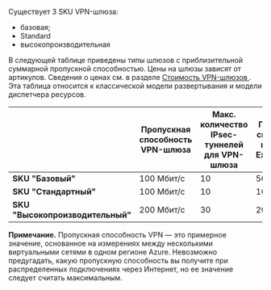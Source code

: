 Существует 3 SKU VPN-шлюза:

* базовая;
* Standard
* высокопроизводительная

В следующей таблице приведены типы шлюзов с приблизительной суммарной пропускной способностью. Цены на шлюзы зависят от артикулов. Сведения о ценах см. в разделе [Стоимость VPN-шлюзов ](https://azure.microsoft.com/pricing/details/vpn-gateway/). Эта таблица относится к классической модели развертывания и модели диспетчера ресурсов.

|  | **Пропускная способность VPN-шлюза** | **Макс. количество IPsec- туннелей для VPN-шлюза** | **Пропускная способность шлюза для ExpressRoute** | **Сосуществование VPN-шлюза и ExpressRoute** |
| --- | --- | --- | --- | --- |
| **SKU "Базовый"** |100 Мбит/с |10 |500 Мбит/с |Нет |
| **SKU "Стандартный"** |100 Мбит/с |10 |1000 Мбит/с |Да |
| **SKU "Высокопроизводительный"** |200 Мбит/с |30 |2000 Мбит/с |Да |

**Примечание.** Пропускная способность VPN — это примерное значение, основанное на измерениях между несколькими виртуальными сетями в одном регионе Azure. Невозможно предугадать, какую пропускную способность вы получите при распределенных подключениях через Интернет, но ее значение следует считать максимальным.

<!---HONumber=AcomDC_0224_2016-->